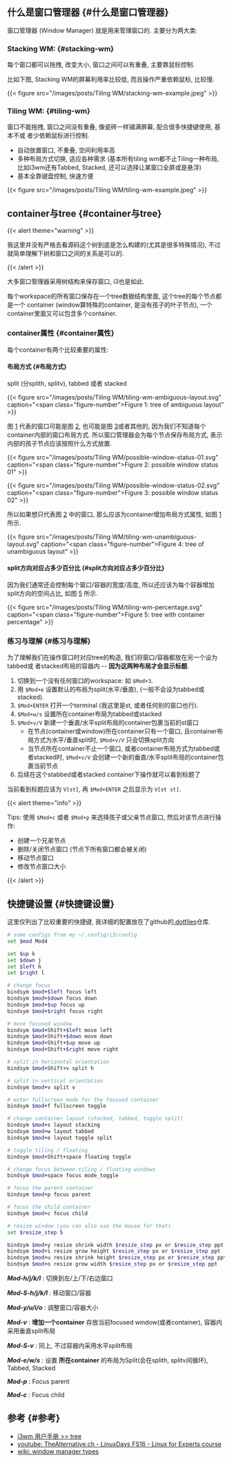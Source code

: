 
## 什么是窗口管理器 {#什么是窗口管理器}

窗口管理器 (Window Manager) 就是用来管理窗口的. 主要分为两大类:


### Stacking WM: {#stacking-wm}

每个窗口都可以拖拽, 改变大小, 窗口之间可以有重叠, 主要靠鼠标控制.

比如下图, Stacking WM的屏幕利用率比较低, 而且操作严重依赖鼠标, 比较慢.

{{< figure src="/images/posts/Tiling WM/stacking-wm-example.jpeg" >}}


### Tiling WM: {#tiling-wm}

窗口不能拖拽, 窗口之间没有重叠, 像瓷砖一样铺满屏幕, 配合很多快捷键使用, 基本不或
者少依赖鼠标进行控制.

-   自动放置窗口, 不重叠, 空间利用率高
-   多种布局方式切换, 适应各种需求 (基本所有tiling wm都不止Tiling一种布局, 比如i3wm还有Tabbed, Stacked, 还可以选择让某窗口全屏或是悬浮)
-   基本全靠键盘控制, 快速方便

{{< figure src="/images/posts/Tiling WM/tiling-wm-example.jpeg" >}}


## container与tree {#container与tree}

{{< alert theme="warning" >}}

我这里并没有严格去看源码这个树到底是怎么构建的(尤其是很多特殊情况), 不过就简单理解下树和窗口之间的关系是可以的.

{{< /alert >}}

大多窗口管理器采用树结构来保存窗口, i3也是如此.

每个workspace的所有窗口保存在一个tree数据结构里面, 这个tree的每个节点都是一个 container (window算特殊的container, 是没有孩子的叶子节点), 一个container里面又可以包含多个container.


### container属性 {#container属性}

每个container有两个比较重要的属性:


#### 布局方式 {#布局方式}

split (分splith, splitv), tabbed 或者 stacked

<a id="figure--fig:tiling-wm-ambiguous-layout"></a>

{{< figure src="/images/posts/Tiling WM/tiling-wm-ambiguous-layout.svg" caption="<span class=\"figure-number\">Figure 1: </span>tree of ambiguous layout" >}}

图 [1](#figure--fig:tiling-wm-ambiguous-layout) 代表的窗口可能是图 [2](#figure--fig:possible-window-status-01), 也可能是图 [3](#figure--fig:possible-window-status-02)或者其他的, 因为我们不知道每个container内部的窗口布局方式. 所以窗口管理器会为每个节点保存布局方式, 表示内部的孩子节点应该按照什么方式放置.

<a id="figure--fig:possible-window-status-01"></a>

{{< figure src="/images/posts/Tiling WM/possible-window-status-01.svg" caption="<span class=\"figure-number\">Figure 2: </span>possible window status 01" >}}

<a id="figure--fig:possible-window-status-02"></a>

{{< figure src="/images/posts/Tiling WM/possible-window-status-02.svg" caption="<span class=\"figure-number\">Figure 3: </span>possible window status 02" >}}

所以如果想只代表图 [2](#figure--fig:possible-window-status-01) 中的窗口, 那么应该为container增加布局方式属性, 如图 [1](#figure--fig:tiling-wm-ambiguous-layout) 所示.

<a id="figure--fig:tiling-wm-unambiguous-layout"></a>

{{< figure src="/images/posts/Tiling WM/tiling-wm-unambiguous-layout.svg" caption="<span class=\"figure-number\">Figure 4: </span>tree of unambiguous layout" >}}


#### split方向对应占多少百分比 {#split方向对应占多少百分比}

因为我们通常还会控制每个窗口/容器的宽度/高度, 所以还应该为每个容器增加split方向的空间占比, 如图 [5](#figure--fig:tiling-wm-percentage) 所示.

<a id="figure--fig:tiling-wm-percentage"></a>

{{< figure src="/images/posts/Tiling WM/tiling-wm-percentage.svg" caption="<span class=\"figure-number\">Figure 5: </span>tree with container percentage" >}}


### 练习与理解 {#练习与理解}

为了理解我们在操作窗口时对应tree的构造, 我们将窗口/容器都放在另一个设为tabbed或
者stacked布局的容器内 -- **因为这两种布局才会显示标题**.

1.  切换到一个没有任何窗口的workspace: 如 `$Mod+3`.
2.  用 `$Mod+e` 设置默认的布局为split(水平/垂直), (一般不会设为tabbed或stacked).
3.  `$Mod+ENTER` 打开一个terminal (我这里是st, 或者任何别的窗口也行).
4.  `$Mod+w/s` 设置所在container布局为tabbed或stacked
5.  `$Mod+v/V` 新建一个垂直/水平split布局的container包裹当前的st窗口
    -   在节点(container或window)所在container只有一个窗口, 且container布局方式为水平/垂直split时, `$Mod+v/V` 只会切换split方向
    -   当节点所在container不止一个窗口, 或者container布局方式为tabbed或者stacked时, `$Mod+v/V` 会创建一个新的垂直/水平split布局的container包裹当前节点
6.  后续在这个stabbed或者stacked container下操作就可以看到标题了

当前看到标题应该为 `V[st]`, 再 `$Mod+ENTER` 之后显示为 `V[st st]`.

{{< alert theme="info" >}}

Tips:
使用 `$Mod+c` 或者 `$Mod+p` 来选择孩子或父亲节点窗口, 然后对该节点进行操作:

-   创建一个兄弟节点
-   删除/关闭节点窗口 (节点下所有窗口都会被关闭)
-   移动节点窗口
-   修改节点窗口大小

{{< /alert >}}


## 快捷键设置 {#快捷键设置}

这里仅列出了比较重要的快捷键, 我详细的配置放在了github的[.dotfiles](https://github.com/sky-bro/.dotfiles/blob/master/.config/i3/config)仓库.

```sh
# some configs from my ~/.config/i3/config
set $mod Mod4

set $up k
set $down j
set $left h
set $right l

# change focus
bindsym $mod+$left focus left
bindsym $mod+$down focus down
bindsym $mod+$up focus up
bindsym $mod+$right focus right

# move focused window
bindsym $mod+Shift+$left move left
bindsym $mod+Shift+$down move down
bindsym $mod+Shift+$up move up
bindsym $mod+Shift+$right move right

# split in horizontal orientation
bindsym $mod+Shift+v split h

# split in vertical orientation
bindsym $mod+v split v

# enter fullscreen mode for the focused container
bindsym $mod+f fullscreen toggle

# change container layout (stacked, tabbed, toggle split)
bindsym $mod+s layout stacking
bindsym $mod+w layout tabbed
bindsym $mod+e layout toggle split

# toggle tiling / floating
bindsym $mod+Shift+space floating toggle

# change focus between tiling / floating windows
bindsym $mod+space focus mode_toggle

# focus the parent container
bindsym $mod+p focus parent

# focus the child container
bindsym $mod+c focus child

# resize window (you can also use the mouse for that)
set $resize_step 5

bindsym $mod+y resize shrink width $resize_step px or $resize_step ppt
bindsym $mod+i resize grow height $resize_step px or $resize_step ppt
bindsym $mod+u resize shrink height $resize_step px or $resize_step ppt
bindsym $mod+o resize grow width $resize_step px or $resize_step ppt
```

_**Mod-h/j/k/l**_
: 切换到左/上/下/右边窗口

_**Mod-S-h/j/k/l**_
: 移动窗口/容器

_**Mod-y/u/i/o**_
: 调整窗口/容器大小

_**Mod-v**_
: **增加一个container** 存放当前focused window(或者container), 容器内采用垂直split布局

_**Mod-S-v**_
: 同上, 不过容器内采用水平split布局

_**Mod-e/w/s**_
: 设置 **所在container** 的布局为Split(会在splith, splitv间循环), Tabbed, Stacked

_**Mod-p**_
: Focus parent

_**Mod-c**_
: Focus child


## 参考 {#参考}

-   [i3wm 用户手册 &gt;&gt; tree](https://i3wm.org/docs/userguide.html#_tree)
-   [youtube: TheAlternative.ch - LinuxDays FS16 - Linux for Experts course](https://www.youtube.com/watch?v=Api6dFMlxAA)
-   [wiki: window manager types](https://en.wikipedia.org/wiki/Window_manager#Types)